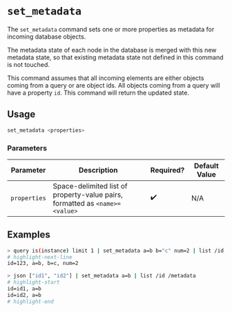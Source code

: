 # `set_metadata`

The `set_metadata` command sets one or more properties as metadata for incoming database objects.

The metadata state of each node in the database is merged with this new metadata state, so that existing metadata state not defined in this command is not touched.

This command assumes that all incoming elements are either objects coming from a query or are object ids. All objects coming from a query will have a property `id`. This command will return the updated state.

## Usage

```bash
set_metadata <properties>
```

### Parameters

| Parameter    | Description                                                                 | Required? | Default Value |
| ------------ | --------------------------------------------------------------------------- | --------- | ------------- |
| `properties` | Space-delimited list of property-value pairs, formatted as `<name>=<value>` | ✔️        | N/A           |

## Examples

```bash
> query is(instance) limit 1 | set_metadata a=b b="c" num=2 | list /id, /metadata
# highlight-next-line
​id=123, a=b, b=c, num=2
```

```bash
> json ["id1", "id2"] | set_metadata a=b | list /id /metadata
# highlight-start
​id=id1, a=b
​id=id2, a=b
# highlight-end
```
